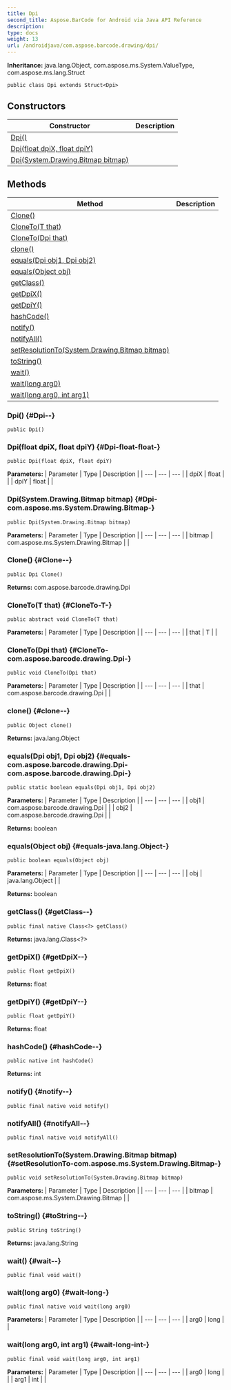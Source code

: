 ```yaml
---
title: Dpi
second_title: Aspose.BarCode for Android via Java API Reference
description: 
type: docs
weight: 13
url: /androidjava/com.aspose.barcode.drawing/dpi/
---
```

**Inheritance:**
java.lang.Object, com.aspose.ms.System.ValueType, com.aspose.ms.lang.Struct
```
public class Dpi extends Struct<Dpi>
```
## Constructors

| Constructor | Description |
| --- | --- |
| [Dpi()](#Dpi--) |  |
| [Dpi(float dpiX, float dpiY)](#Dpi-float-float-) |  |
| [Dpi(System.Drawing.Bitmap bitmap)](#Dpi-com.aspose.ms.System.Drawing.Bitmap-) |  |
## Methods

| Method | Description |
| --- | --- |
| [Clone()](#Clone--) |  |
| [CloneTo(T that)](#CloneTo-T-) |  |
| [CloneTo(Dpi that)](#CloneTo-com.aspose.barcode.drawing.Dpi-) |  |
| [clone()](#clone--) |  |
| [equals(Dpi obj1, Dpi obj2)](#equals-com.aspose.barcode.drawing.Dpi-com.aspose.barcode.drawing.Dpi-) |  |
| [equals(Object obj)](#equals-java.lang.Object-) |  |
| [getClass()](#getClass--) |  |
| [getDpiX()](#getDpiX--) |  |
| [getDpiY()](#getDpiY--) |  |
| [hashCode()](#hashCode--) |  |
| [notify()](#notify--) |  |
| [notifyAll()](#notifyAll--) |  |
| [setResolutionTo(System.Drawing.Bitmap bitmap)](#setResolutionTo-com.aspose.ms.System.Drawing.Bitmap-) |  |
| [toString()](#toString--) |  |
| [wait()](#wait--) |  |
| [wait(long arg0)](#wait-long-) |  |
| [wait(long arg0, int arg1)](#wait-long-int-) |  |
### Dpi() {#Dpi--}
```
public Dpi()
```


### Dpi(float dpiX, float dpiY) {#Dpi-float-float-}
```
public Dpi(float dpiX, float dpiY)
```


**Parameters:**
| Parameter | Type | Description |
| --- | --- | --- |
| dpiX | float |  |
| dpiY | float |  |

### Dpi(System.Drawing.Bitmap bitmap) {#Dpi-com.aspose.ms.System.Drawing.Bitmap-}
```
public Dpi(System.Drawing.Bitmap bitmap)
```


**Parameters:**
| Parameter | Type | Description |
| --- | --- | --- |
| bitmap | com.aspose.ms.System.Drawing.Bitmap |  |

### Clone() {#Clone--}
```
public Dpi Clone()
```




**Returns:**
com.aspose.barcode.drawing.Dpi
### CloneTo(T that) {#CloneTo-T-}
```
public abstract void CloneTo(T that)
```




**Parameters:**
| Parameter | Type | Description |
| --- | --- | --- |
| that | T |  |

### CloneTo(Dpi that) {#CloneTo-com.aspose.barcode.drawing.Dpi-}
```
public void CloneTo(Dpi that)
```




**Parameters:**
| Parameter | Type | Description |
| --- | --- | --- |
| that | com.aspose.barcode.drawing.Dpi |  |

### clone() {#clone--}
```
public Object clone()
```




**Returns:**
java.lang.Object
### equals(Dpi obj1, Dpi obj2) {#equals-com.aspose.barcode.drawing.Dpi-com.aspose.barcode.drawing.Dpi-}
```
public static boolean equals(Dpi obj1, Dpi obj2)
```




**Parameters:**
| Parameter | Type | Description |
| --- | --- | --- |
| obj1 | com.aspose.barcode.drawing.Dpi |  |
| obj2 | com.aspose.barcode.drawing.Dpi |  |

**Returns:**
boolean
### equals(Object obj) {#equals-java.lang.Object-}
```
public boolean equals(Object obj)
```




**Parameters:**
| Parameter | Type | Description |
| --- | --- | --- |
| obj | java.lang.Object |  |

**Returns:**
boolean
### getClass() {#getClass--}
```
public final native Class<?> getClass()
```




**Returns:**
java.lang.Class<?>
### getDpiX() {#getDpiX--}
```
public float getDpiX()
```




**Returns:**
float
### getDpiY() {#getDpiY--}
```
public float getDpiY()
```




**Returns:**
float
### hashCode() {#hashCode--}
```
public native int hashCode()
```




**Returns:**
int
### notify() {#notify--}
```
public final native void notify()
```




### notifyAll() {#notifyAll--}
```
public final native void notifyAll()
```




### setResolutionTo(System.Drawing.Bitmap bitmap) {#setResolutionTo-com.aspose.ms.System.Drawing.Bitmap-}
```
public void setResolutionTo(System.Drawing.Bitmap bitmap)
```




**Parameters:**
| Parameter | Type | Description |
| --- | --- | --- |
| bitmap | com.aspose.ms.System.Drawing.Bitmap |  |

### toString() {#toString--}
```
public String toString()
```




**Returns:**
java.lang.String
### wait() {#wait--}
```
public final void wait()
```




### wait(long arg0) {#wait-long-}
```
public final native void wait(long arg0)
```




**Parameters:**
| Parameter | Type | Description |
| --- | --- | --- |
| arg0 | long |  |

### wait(long arg0, int arg1) {#wait-long-int-}
```
public final void wait(long arg0, int arg1)
```




**Parameters:**
| Parameter | Type | Description |
| --- | --- | --- |
| arg0 | long |  |
| arg1 | int |  |

